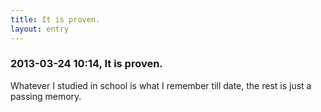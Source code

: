 ```yaml
---
title: It is proven.
layout: entry
---
```

### 2013-03-24 10:14, It is proven. 

Whatever I studied in school is what I remember till date, the rest is just a passing memory. 
